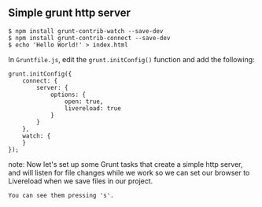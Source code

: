 ##  Simple grunt http server

    $ npm install grunt-contrib-watch --save-dev
    $ npm install grunt-contrib-connect --save-dev
    $ echo 'Hello World!' > index.html

In `Gruntfile.js`, edit the `grunt.initConfig()` function and add the following:

    grunt.initConfig({
        connect: {
            server: {
                options: {
                    open: true,
                    livereload: true
                }
            }
        },
        watch: {  
        }
    });

note:
    Now let's set up some Grunt tasks that create a simple http server, and will listen for file changes while we work so we can set our browser to Livereload when we save files in our project.

    You can see them pressing 's'.
